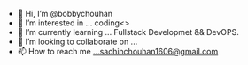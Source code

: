 - 👋 Hi, I’m @bobbychouhan
- 👀 I’m interested in ... coding<>
- 🌱 I’m currently learning ... Fullstack Developmet  &&   DevOPS.
- 💞️ I’m looking to collaborate on ... 
- 📫 How to reach me ...sachinchouhan1606@gmail.com

<!---
bobbychouhan/bobbychouhan is a ✨ special ✨ repository because its `README.md` (this file) appears on your GitHub profile.
You can click the Preview link to take a look at your changes.
--->
